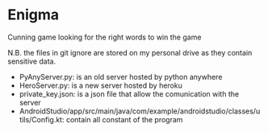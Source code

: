 # Enigma
Cunning game looking for the right words to win the game

N.B. the files in git ignore are stored on my personal drive as they contain sensitive data.
- PyAnyServer.py: is an old server hosted by python anywhere
- HeroServer.py: is a new server hosted by heroku
- private_key.json: is a json file that allow the comunication with the server
- AndroidStudio/app/src/main/java/com/example/androidstudio/classes/utils/Config.kt: contain all constant of the program